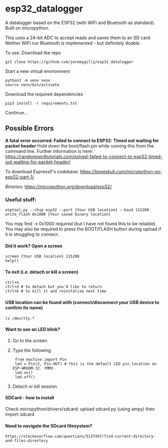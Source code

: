 # esp32_datalogger

A datalogger based on the ESP32 (with WiFi and Bluetooth as standard). Built on micropython.

This uses a 24-bit ADC to accept reads and saves them to an SD card. Neither WiFi nor Bluetooth is implemented - but definitely doable.

To use:
Download the repo

    git clone https://github.com/jeremygilly/esp32_datalogger

Start a new virtual environment

    python3 -m venv venv
    source venv/bin/activate

Download the required dependencies

    pip3 install -r requirements.txt

Continue...

## Possible Errors
**A fatal error occurred: Failed to connect to ESP32: Timed out waiting for packet header**
Hold down the boot/flash pin while running this from the command line. Further information is here: https://randomnerdtutorials.com/solved-failed-to-connect-to-esp32-timed-out-waiting-for-packet-header/

To download Espressif's codebase:
https://boneskull.com/micropython-on-esp32-part-1/

*Binaries:*
    https://micropython.org/download/esp32/

### Useful stuff:
    esptool.py --chip esp32 --port {Your USB location} --baud 115200 write_flash 0x1000 {Your saved binary location}

You may find -x 0x1000 required (but I have not found this to be reliable). You may also be required to press the BOOT/FLASH button during upload if it is struggling to connect.

#### Did it work? Open a screen

    screen {Your USB location} 115200
    help()

#### To exit (i.e. detach or kill a screen)

    ctrl+a 
    ctrl+d # to detach but you'd like to return
    ctrl+k # to kill it and reinitalise next time

#### USB location can be found with (connect/disconnect your USB device to confirm its name)

    ls /dev/tty.* 

#### Want to see an LED blink?
1. Go to the screen.
2. Type the following

        from machine import Pin
        led = Pin(2, Pin.OUT) # this is the default LED pin location on ESP-WROOM-32. YMMV.
        led.on()
        led.off()

3. Detach or kill session.

#### SDCard - how to install
Check micropython/drivers/sdcard:
upload sdcard.py (using ampy) then import sdcard

#### Need to navigate the SDcard filesystem?
    https://stackoverflow.com/questions/5137497/find-current-directory-and-files-directory